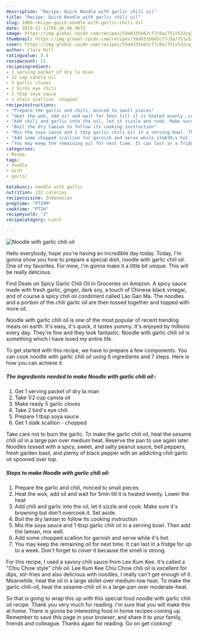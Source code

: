 ```yaml
---
description: "Recipe: Quick Noodle with garlic chili oil"
title: "Recipe: Quick Noodle with garlic chili oil"
slug: 1869-recipe-quick-noodle-with-garlic-chili-oil
date: 2019-12-11T05:46:46.967Z
image: https://img-global.cpcdn.com/recipes/59a0335b62cf7c8a/751x532cq70/noodle-with-garlic-chili-oil-recipe-main-photo.jpg
thumbnail: https://img-global.cpcdn.com/recipes/59a0335b62cf7c8a/751x532cq70/noodle-with-garlic-chili-oil-recipe-main-photo.jpg
cover: https://img-global.cpcdn.com/recipes/59a0335b62cf7c8a/751x532cq70/noodle-with-garlic-chili-oil-recipe-main-photo.jpg
author: Clara Hill
ratingvalue: 3.4
reviewcount: 11
recipeingredient:
- 1 serving packet of dry la mian
- 12 cup canola oil
- 5 garlic cloves
- 2 birds eye chili
- 1 tbsp soya sauce
- 1 stalk scallion  chopped
recipeinstructions:
- "Prepare the garlic and chili, minced to small pieces"
- "Heat the wok, add oil and wait for 5min till it is heated evenly. Lower the heat"
- "Add chili and garlic into the oil, let it sizzle and cook. Make sure it&#39;s browning but don&#39;t overcook it. Set aside."
- "Boil the dry lamian to follow its cooking instruction"
- "Mix the soya sauce and 1 tbsp garlic chili oil in a serving bowl. Then add the lamian, mix well."
- "Add some chopped scallion for garnish and serve while it&#39;s hot."
- "You may keep the remaining oil for next time. It can last in a fridge for up to a week. Don&#39;t forget to cover it because the smell is strong."
categories:
- Resep
tags:
- noodle
- with
- garlic

katakunci: noodle with garlic
nutrition: 232 calories
recipecuisine: Indonesian
preptime: "PT29M"
cooktime: "PT2H"
recipeyield: "3"
recipecategory: Lunch

---
```



![Noodle with garlic chili oil](https://img-global.cpcdn.com/recipes/59a0335b62cf7c8a/751x532cq70/noodle-with-garlic-chili-oil-recipe-main-photo.jpg)

Hello everybody, hope you're having an incredible day today. Today, I'm gonna show you how to prepare a special dish, noodle with garlic chili oil. One of my favorites. For mine, I'm gonna make it a little bit unique. This will be really delicious.

Find Deals on Spicy Garlic Chili Oil in Groceries on Amazon. A spicy sauce made with fresh garlic, ginger, dark soy, a touch of Chinese black vinegar, and of course a spicy chili oil condiment called Lao Gan Ma. The noodles and a portion of the chili garlic oil are then tossed together and topped with more oil.

Noodle with garlic chili oil is one of the most popular of recent trending meals on earth. It's easy, it's quick, it tastes yummy. It's enjoyed by millions every day. They're fine and they look fantastic. Noodle with garlic chili oil is something which I have loved my entire life.


To get started with this recipe, we have to prepare a few components. You can cook noodle with garlic chili oil using 6 ingredients and 7 steps. Here is how you can achieve it.

##### The ingredients needed to make Noodle with garlic chili oil::

1. Get 1 serving packet of dry la mian
1. Take 1/2 cup canola oil
1. Make ready 5 garlic cloves
1. Take 2 bird&#39;s eye chili
1. Prepare 1 tbsp soya sauce
1. Get 1 stalk scallion - chopped


Take care not to burn the garlic. To make the garlic chili oil, heat the sesame chili oil in a large pan over medium heat. Reserve the pan to use again later. Noodles tossed with a spicy, sweet, and salty peanut sauce, bell peppers, fresh garden basil, and plenty of black pepper with an addicting chili garlic oil spooned over top. 

##### Steps to make Noodle with garlic chili oil:

1. Prepare the garlic and chili, minced to small pieces
1. Heat the wok, add oil and wait for 5min till it is heated evenly. Lower the heat
1. Add chili and garlic into the oil, let it sizzle and cook. Make sure it&#39;s browning but don&#39;t overcook it. Set aside.
1. Boil the dry lamian to follow its cooking instruction
1. Mix the soya sauce and 1 tbsp garlic chili oil in a serving bowl. Then add the lamian, mix well.
1. Add some chopped scallion for garnish and serve while it&#39;s hot.
1. You may keep the remaining oil for next time. It can last in a fridge for up to a week. Don&#39;t forget to cover it because the smell is strong.


For this recipe, I used a savory chili sauce from Lee Kum Kee. It&#39;s called a &#34;Chiu Chow style&#34; chili oil. Lee Kum Kee Chiu Chow chili oil is excellent for dips, stir-fries and also delicious with noodles, I really can&#39;t get enough of it. Meanwhile, heat the oil in a large skillet over medium-low heat. To make the garlic chili-oil, heat the sesame-chili oil in a large-pan over moderate-heat. 

So that is going to wrap this up with this special food noodle with garlic chili oil recipe. Thank you very much for reading. I'm sure that you will make this at home. There is gonna be interesting food in home recipes coming up. Remember to save this page in your browser, and share it to your family, friends and colleague. Thanks again for reading. Go on get cooking!
